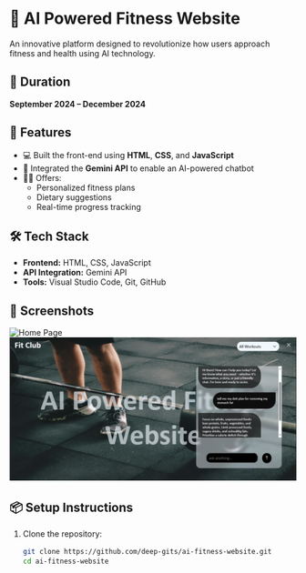 # 🧠 AI Powered Fitness Website

An innovative platform designed to revolutionize how users approach fitness and health using AI technology.

## 📅 Duration
**September 2024 – December 2024**

## 🚀 Features
- 💻 Built the front-end using **HTML**, **CSS**, and **JavaScript**
- 🤖 Integrated the **Gemini API** to enable an AI-powered chatbot
- 🏋️‍♂️ Offers:
  - Personalized fitness plans
  - Dietary suggestions
  - Real-time progress tracking

## 🛠 Tech Stack
- **Frontend:** HTML, CSS, JavaScript
- **API Integration:** Gemini API
- **Tools:** Visual Studio Code, Git, GitHub

## 📸 Screenshots
<!-- Add your project screenshots here -->
![Home Page]()
![AI ChatBot](./screenshots/chatbot.png)



## 📦 Setup Instructions

1. Clone the repository:
   ```bash
   git clone https://github.com/deep-gits/ai-fitness-website.git
   cd ai-fitness-website
